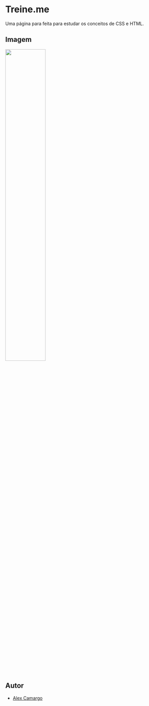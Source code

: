 # Treine.me

Uma página para feita para estudar os conceitos de CSS e HTML.
## Imagem

<img src="https://i.imgur.com/ip8Xai5.png" width="50%"  />

## Autor

- [Alex Camargo](https://www.github.com/alexxcamargo1000)
